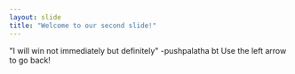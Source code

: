 ```yaml
---
layout: slide
title: "Welcome to our second slide!"
---
```

"I will win not immediately but definitely" -pushpalatha bt
Use the left arrow to go back!

